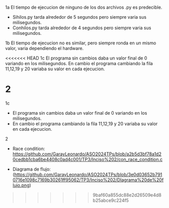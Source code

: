 1a El tiempo de ejecucion de ninguno de los dos archivos .py es predecible.
- Sihilos.py tarda alrededor de 5 segundos pero siempre varia sus milisegundos.
- Conhilos.py tarda alrededor de 4 segundos pero siempre varia sus milisegundos.

1b El tiempo de ejecucion no es similar, pero siempre ronda en un mismo valor, varia dependiendo el hardware.

<<<<<<< HEAD
1c El programa sin cambios daba un valor final de 0 variando en los milisegundos.
En cambio el programa cambiando la fila 11,12,19 y 20 variaba su valor en cada ejecucion.

2
=======
1c 
- El programa sin cambios daba un valor final de 0 variando en los milisegundos.
- En cambio el programa cambiando la fila 11,12,19 y 20 variaba su valor en cada ejecucion.

2
- Race condition:
https://github.com/GarayLeonardo/ASO2024TPs/blob/a2b5d3bf78a1d20cedbb1cba6be4408c0ad4c001/TP3/Inciso%202/con_race_condition.c

- Diagrama de flujo:
(https://github.com/GarayLeonardo/ASO2024TPs/blob/3e0d03652b7910716e1098c7169b30261ff95062/TP3/Inciso%202/DIagrama%20de%20flujo.png)
>>>>>>> 9baf60a855dc88e2d26509e4d8b25abce9c224f5
